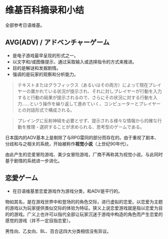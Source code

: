 # 维基百科摘录和小结

全部参考日语维基。

## AVG(ADV) / アドベンチャーゲーム
- 是电子游戏最早呈现的形式之一。
- 以文字和/或图像提示，通过采取输入或选择指令的方式来推进。
- 目的是解谜和发掘剧情。
- 强调的是玩家的观察和分析能力。

> テキストまたはグラフィックス（あるいはその両方）によって現在プレイヤーの置かれている状況が提示され、それに対しプレイヤーが行動を入力すると行動の結果が提示されるので、さらにその状況に対する行動を入力……という操作を繰り返して進めていく、コンピューターとプレイヤーとの対話形式で構成される。

> プレイングに反射神経を必要とせず、提示される様々な情報から的確な行動を推理・選択することが求められる、思考型のゲームである。

日本国内的ADV基本上是剔除了与RPG雷同的部分而存在的。由于重视了剧本、分歧和与之相关的系统，开始被称作**视觉小说**（上世纪90年代）。

由此产生的恋爱冒险游戏、美少女冒险游戏，厂商不再称其为视觉小说。与此同时基于剧情的系统进一步进化。

## 恋愛ゲーム
* 在日语维基里恋爱游戏作为游戏分类，和ADV是平行的。

物如其名，是在游戏世界中和登场的的角色交际，进行虚拟的恋爱。以恋爱为主题的游戏以为玩家提供类似交际的体验为特征。狭义上说恋爱游戏就是指以恋爱为目的的游戏。广义上也许可以指代全部让玩家沉迷于游戏中构造的角色而产生恋爱的感觉的游戏（并不一定目指恋爱）。

男性向、乙女向、BL、百合这四大分类相信没有异议。

